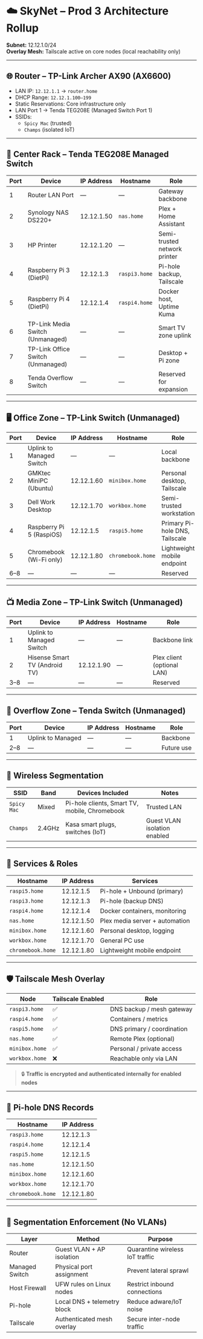 # ☁️ SkyNet – Prod 3 Architecture Rollup  
**Subnet:** 12.12.1.0/24  
**Overlay Mesh:** Tailscale active on core nodes (local reachability only)

---

## 🌐 Router – TP-Link Archer AX90 (AX6600)
- LAN IP: `12.12.1.1` → `router.home`
- DHCP Range: `12.12.1.100–199`
- Static Reservations: Core infrastructure only
- LAN Port 1 → Tenda TEG208E (Managed Switch Port 1)
- SSIDs:
  - `Spicy Mac` (trusted)
  - `Champs` (isolated IoT)

---

## 🧠 Center Rack – Tenda TEG208E Managed Switch

| Port | Device                           | IP Address     | Hostname         | Role                           |
|------|----------------------------------|----------------|------------------|--------------------------------|
| 1    | Router LAN Port                  | —              | —                | Gateway backbone               |
| 2    | Synology NAS DS220+              | 12.12.1.50     | `nas.home`       | Plex + Home Assistant          |
| 3    | HP Printer                       | 12.12.1.20     | —                | Semi-trusted network printer   |
| 4    | Raspberry Pi 3 (DietPi)          | 12.12.1.3      | `raspi3.home`    | Pi-hole backup, Tailscale      |
| 5    | Raspberry Pi 4 (DietPi)          | 12.12.1.4      | `raspi4.home`    | Docker host, Uptime Kuma       |
| 6    | TP-Link Media Switch (Unmanaged) | —              | —                | Smart TV zone uplink           |
| 7    | TP-Link Office Switch (Unmanaged)| —              | —                | Desktop + Pi zone              |
| 8    | Tenda Overflow Switch            | —              | —                | Reserved for expansion         |

---

## 🖥️ Office Zone – TP-Link Switch (Unmanaged)

| Port | Device                    | IP Address     | Hostname         | Role                              |
|------|---------------------------|----------------|------------------|-----------------------------------|
| 1    | Uplink to Managed Switch  | —              | —                | Local backbone                    |
| 2    | GMKtec MiniPC (Ubuntu)    | 12.12.1.60     | `minibox.home`   | Personal desktop, Tailscale       |
| 3    | Dell Work Desktop         | 12.12.1.70     | `workbox.home`   | Semi-trusted workstation          |
| 4    | Raspberry Pi 5 (RaspiOS)  | 12.12.1.5      | `raspi5.home`    | Primary Pi-hole DNS, Tailscale    |
| 5    | Chromebook (Wi-Fi only)   | 12.12.1.80     | `chromebook.home`| Lightweight mobile endpoint       |
| 6–8  | —                         | —              | —                | Reserved                          |

---

## 📺 Media Zone – TP-Link Switch (Unmanaged)

| Port | Device                          | IP Address     | Hostname         | Role                        |
|------|----------------------------------|----------------|------------------|-----------------------------|
| 1    | Uplink to Managed Switch        | —              | —                | Backbone link              |
| 2    | Hisense Smart TV (Android TV)   | 12.12.1.90     | —                | Plex client (optional LAN) |
| 3–8  | —                                | —              | —                | Reserved                    |

---

## 🔌 Overflow Zone – Tenda Switch (Unmanaged)

| Port | Device           | IP Address | Hostname | Role         |
|------|------------------|------------|----------|--------------|
| 1    | Uplink to Managed| —          | —        | Backbone     |
| 2–8  | —                | —          | —        | Future use   |

---

## 📶 Wireless Segmentation

| SSID         | Band     | Devices Included                                | Notes                        |
|--------------|----------|-------------------------------------------------|------------------------------|
| `Spicy Mac`  | Mixed    | Pi-hole clients, Smart TV, mobile, Chromebook   | Trusted LAN                  |
| `Champs`     | 2.4GHz   | Kasa smart plugs, switches (IoT)                | Guest VLAN isolation enabled |

---

## 🧩 Services & Roles

| Hostname         | IP Address     | Services                          |
|------------------|----------------|------------------------------------|
| `raspi5.home`    | 12.12.1.5      | Pi-hole + Unbound (primary)        |
| `raspi3.home`    | 12.12.1.3      | Pi-hole (backup DNS)               |
| `raspi4.home`    | 12.12.1.4      | Docker containers, monitoring      |
| `nas.home`       | 12.12.1.50     | Plex media server + automation     |
| `minibox.home`   | 12.12.1.60     | Personal desktop, logging          |
| `workbox.home`   | 12.12.1.70     | General PC use                     |
| `chromebook.home`| 12.12.1.80     | Lightweight mobile endpoint        |

---

## 🛡️ Tailscale Mesh Overlay

| Node             | Tailscale Enabled | Role                           |
|------------------|-------------------|--------------------------------|
| `raspi3.home`    | ✅                | DNS backup / mesh gateway      |
| `raspi4.home`    | ✅                | Containers / metrics           |
| `raspi5.home`    | ✅                | DNS primary / coordination     |
| `nas.home`       | ✅                | Remote Plex (optional)         |
| `minibox.home`   | ✅                | Personal / private access      |
| `workbox.home`   | ❌                | Reachable only via LAN         |

> 🔒 **Traffic is encrypted and authenticated internally for enabled nodes**

---

## 🧭 Pi-hole DNS Records

| Hostname         | IP Address     |
|------------------|----------------|
| `raspi3.home`    | 12.12.1.3      |
| `raspi4.home`    | 12.12.1.4      |
| `raspi5.home`    | 12.12.1.5      |
| `nas.home`       | 12.12.1.50     |
| `minibox.home`   | 12.12.1.60     |
| `workbox.home`   | 12.12.1.70     |
| `chromebook.home`| 12.12.1.80     |

---

## 🔐 Segmentation Enforcement (No VLANs)

| Layer          | Method                      | Purpose                         |
|----------------|-----------------------------|---------------------------------|
| Router         | Guest VLAN + AP isolation   | Quarantine wireless IoT traffic |
| Managed Switch | Physical port assignment    | Prevent lateral sprawl          |
| Host Firewall  | UFW rules on Linux nodes    | Restrict inbound connections    |
| Pi-hole        | Local DNS + telemetry block | Reduce adware/IoT noise         |
| Tailscale      | Authenticated mesh overlay  | Secure inter-node traffic       |
